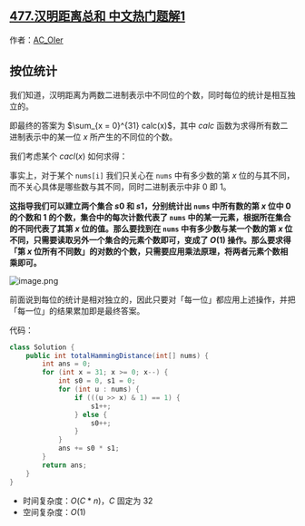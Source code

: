 ## [477.汉明距离总和 中文热门题解1](https://leetcode.cn/problems/total-hamming-distance/solutions/100000/gong-shui-san-xie-ying-yong-cheng-fa-yua-g21t)

作者：[AC_OIer](https://leetcode.cn/u/AC_OIer)
## 按位统计

我们知道，汉明距离为两数二进制表示中不同位的个数，同时每位的统计是相互独立的。

即最终的答案为 $\sum_{x = 0}^{31} calc(x)$，其中 $calc$ 函数为求得所有数二进制表示中的某一位 $x$ 所产生的不同位的个数。

我们考虑某个 $cacl(x)$ 如何求得：

事实上，对于某个 `nums[i]` 我们只关心在 `nums` 中有多少数的第 $x$ 位的与其不同，而不关心具体是哪些数与其不同，同时二进制表示中非 $0$ 即 $1$。

**这指导我们可以建立两个集合 $s0$ 和 $s1$，分别统计出 `nums` 中所有数的第 $x$ 位中 $0$ 的个数和 $1$ 的个数，集合中的每次计数代表了 `nums` 中的某一元素，根据所在集合的不同代表了其第 $x$ 位的值。那么要找到在 `nums` 中有多少数与某一个数的第 $x$ 位不同，只需要读取另外一个集合的元素个数即可，变成了 $O(1)$ 操作。那么要求得「第 $x$ 位所有不同数」的对数的个数，只需要应用乘法原理，将两者元素个数相乘即可。**

![image.png](https://pic.leetcode-cn.com/1622166123-MiinFf-image.png)

前面说到每位的统计是相对独立的，因此只要对「每一位」都应用上述操作，并把「每一位」的结果累加即是最终答案。

代码：
```Java []
class Solution {
    public int totalHammingDistance(int[] nums) {
        int ans = 0;
        for (int x = 31; x >= 0; x--) {
            int s0 = 0, s1 = 0;
            for (int u : nums) {
                if (((u >> x) & 1) == 1) {
                    s1++;
                } else {
                    s0++;
                }  
            }
            ans += s0 * s1;
        }
        return ans;
    }
}
```
* 时间复杂度：$O(C * n)$，$C$ 固定为 $32$
* 空间复杂度：$O(1)$